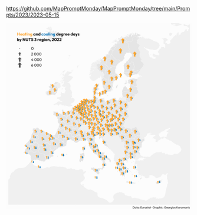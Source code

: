 https://github.com/MapPromptMonday/MapPromptMonday/tree/main/Prompts/2023/2023-05-15

![](plots/proportional.png)

